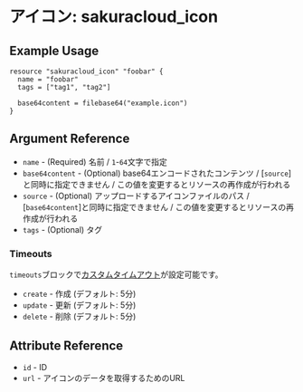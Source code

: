 # アイコン: sakuracloud_icon

## Example Usage

```hcl
resource "sakuracloud_icon" "foobar" {
  name = "foobar"
  tags = ["tag1", "tag2"]

  base64content = filebase64("example.icon")
}
```

## Argument Reference

* `name` - (Required) 名前 / `1`-`64`文字で指定
* `base64content` - (Optional) base64エンコードされたコンテンツ / [`source`]と同時に指定できません / この値を変更するとリソースの再作成が行われる
* `source` - (Optional) アップロードするアイコンファイルのパス / [`base64content`]と同時に指定できません / この値を変更するとリソースの再作成が行われる
* `tags` - (Optional) タグ

### Timeouts

`timeouts`ブロックで[カスタムタイムアウト](https://www.terraform.io/docs/configuration/resources.html#operation-timeouts)が設定可能です。  

* `create` - 作成 (デフォルト: 5分)
* `update` - 更新 (デフォルト: 5分)
* `delete` - 削除 (デフォルト: 5分)

## Attribute Reference

* `id` - ID
* `url` - アイコンのデータを取得するためのURL

